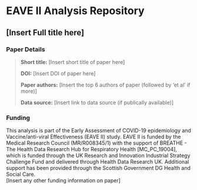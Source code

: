# EAVE II Analysis Repository
## [Insert Full title here]  

### Paper Details
> **Short title:** [Insert short title of paper here]
>
>**DOI:** [Insert DOI of paper here]
>
>**Paper authors:** [Insert the top 6 authors of paper (followed by ‘et al’ if more)]
>
>**Data source:** [Insert link to data source (if publically available)]

### Funding
This analysis is part of the Early Assessment of COVID-19 epidemiology and Vaccine/anti-viral Effectiveness (EAVE II) study. EAVE II is funded by the Medical Research Council (MR/R008345/1) with the support of BREATHE - The Health Data Research Hub for Respiratory Health [MC_PC_19004], which is funded through the UK Research and Innovation Industrial Strategy Challenge Fund and delivered through Health Data Research UK. Additional support has been provided through the Scottish Government DG Health and Social Care.  
[Insert any other funding information on paper]
